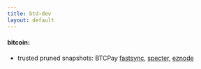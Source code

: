 ```yaml
---
title: btd-dev
layout: default
---
```


#### bitcoin:
- trusted pruned snapshots: BTCPay [fastsync](https://docs.btcpayserver.org/Docker/fastsync/), [specter](https://prunednode.today/), [eznode](https://ezno.de/)